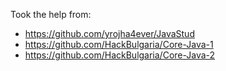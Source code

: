 Took the help from:
- https://github.com/yrojha4ever/JavaStud
- https://github.com/HackBulgaria/Core-Java-1
- https://github.com/HackBulgaria/Core-Java-2